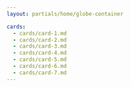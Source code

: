 ```yaml
---
layout: partials/home/globe-container

cards:
  - cards/card-1.md
  - cards/card-2.md
  - cards/card-3.md
  - cards/card-4.md
  - cards/card-5.md
  - cards/card-6.md
  - cards/card-7.md
---
```

